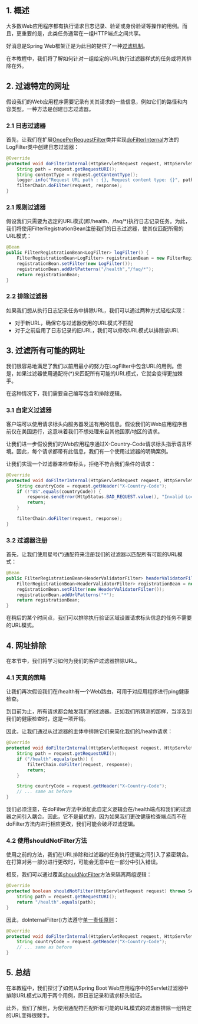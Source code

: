 ## 1. 概述

大多数Web应用程序都有执行请求日志记录、验证或身份验证等操作的用例。而且，更重要的是，此类任务通常在一组HTTP端点之间共享。

好消息是Spring Web框架正是为此目的提供了一种[过滤机制](https://docs.spring.io/spring-framework/docs/current/javadoc-api/org/springframework/web/filter/package-summary.html)。

在本教程中，我们将了解如何针对一组给定的URL执行过滤器样式的任务或将其排除在外。

## 2. 过滤特定的网址

假设我们的Web应用程序需要记录有关其请求的一些信息，例如它们的路径和内容类型。一种方法是创建日志过滤器。

### 2.1 日志过滤器

首先，让我们在扩展[OncePerRequestFilter](https://docs.spring.io/spring-framework/docs/current/javadoc-api/org/springframework/web/filter/OncePerRequestFilter.html)类并实现[doFilterInternal](https://docs.spring.io/spring-framework/docs/current/javadoc-api/org/springframework/web/filter/OncePerRequestFilter.html#doFilterInternal-javax.servlet.http.HttpServletRequest-javax.servlet.http.HttpServletResponse-javax.servlet.FilterChain-)方法的LogFilter类中创建日志过滤器： 

```java
@Override
protected void doFilterInternal(HttpServletRequest request, HttpServletResponse response, FilterChain filterChain) throws ServletException, IOException {
    String path = request.getRequestURI();
    String contentType = request.getContentType();
    logger.info("Request URL path : {}, Request content type: {}", path, contentType);
    filterChain.doFilter(request, response);
}
```

### 2.1 规则过滤器

假设我们只需要为选定的URL模式(即/health、/faq/*)执行日志记录任务。为此，我们将使用FilterRegistrationBean注册我们的日志过滤器，使其仅匹配所需的URL模式：

```java
@Bean
public FilterRegistrationBean<LogFilter> logFilter() {
    FilterRegistrationBean<LogFilter> registrationBean = new FilterRegistrationBean<>();
    registrationBean.setFilter(new LogFilter());
    registrationBean.addUrlPatterns("/health","/faq/*");
    return registrationBean;
}
```

### 2.2 排除过滤器

如果我们想从执行日志记录任务中排除URL，我们可以通过两种方式轻松实现：

-   对于新URL，确保它与过滤器使用的URL模式不匹配
-   对于之前启用了日志记录的旧URL，我们可以修改URL模式以排除该URL

## 3. 过滤所有可能的网址

我们很容易地满足了我们以前用最小的努力在LogFilter中包含URL的用例。但是，如果过滤器使用通配符(*)来匹配所有可能的URL模式，它就会变得更加棘手。

在这种情况下，我们需要自己编写包含和排除逻辑。

### 3.1 自定义过滤器

客户端可以使用请求标头向服务器发送有用的信息。假设我们的Web应用程序目前仅在美国运行，这意味着我们不想处理来自其他国家/地区的请求。

让我们进一步假设我们的Web应用程序通过X-Country-Code请求标头指示语言环境。因此，每个请求都带有此信息，我们有一个使用过滤器的明确案例。

让我们实现一个过滤器来检查标头，拒绝不符合我们条件的请求：

```java
@Override
protected void doFilterInternal(HttpServletRequest request, HttpServletResponse response, FilterChain filterChain) throws ServletException, IOException {
    String countryCode = request.getHeader("X-Country-Code");
    if (!"US".equals(countryCode)) {
        response.sendError(HttpStatus.BAD_REQUEST.value(), "Invalid Locale");
        return;
    }

    filterChain.doFilter(request, response);
}
```

### 3.2 过滤器注册

首先，让我们使用星号(*)通配符来注册我们的过滤器以匹配所有可能的URL模式：

```java
@Bean
public FilterRegistrationBean<HeaderValidatorFilter> headerValidatorFilter() {
    FilterRegistrationBean<HeaderValidatorFilter> registrationBean = new FilterRegistrationBean<>();
    registrationBean.setFilter(new HeaderValidatorFilter());
    registrationBean.addUrlPatterns("*");
    return registrationBean;
}
```

在稍后的某个时间点，我们可以排除执行验证区域设置请求标头信息的任务不需要的URL模式。

## 4. 网址排除

在本节中，我们将学习如何为我们的客户过滤器排除URL。

### 4.1 天真的策略

让我们再次假设我们在/health有一个Web路由，可用于对应用程序进行ping健康检查。

到目前为止，所有请求都会触发我们的过滤器。正如我们所猜测的那样，当涉及到我们的健康检查时，这是一项开销。

因此，让我们通过从过滤器的主体中排除它们来简化我们的/health请求：

```java
@Override
protected void doFilterInternal(HttpServletRequest request, HttpServletResponse response, FilterChain filterChain) throws ServletException, IOException {
    String path = request.getRequestURI();
    if ("/health".equals(path)) {
    	filterChain.doFilter(request, response);
    	return;
    }

    String countryCode = request.getHeader("X-Country-Code");
    // ... same as before
}
```

我们必须注意，在doFilter方法中添加此自定义逻辑会在/health端点和我们的过滤器之间引入耦合。因此，它不是最优的，因为如果我们更改健康检查端点而不在doFilter方法内进行相应更改，我们可能会破坏过滤逻辑。

### 4.2 使用shouldNotFilter方法

使用之前的方法，我们在URL排除和过滤器的任务执行逻辑之间引入了紧密耦合。在打算对另一部分进行更改时，可能会无意中在一部分中引入错误。

相反，我们可以通过覆盖[shouldNotFilter](https://docs.spring.io/spring-framework/docs/current/javadoc-api/org/springframework/web/filter/OncePerRequestFilter.html#shouldNotFilter-javax.servlet.http.HttpServletRequest-)方法来隔离两组逻辑：

```java
@Override
protected boolean shouldNotFilter(HttpServletRequest request) throws ServletException {
    String path = request.getRequestURI();
    return "/health".equals(path);
}
```

因此，doInternalFilter()方法遵守[单一责任原则](https://baeldung.com/solid-principles#s)：

```java
@Override
protected void doFilterInternal(HttpServletRequest request, HttpServletResponse response, FilterChain filterChain) throws ServletException, IOException {
    String countryCode = request.getHeader("X-Country-Code");
    // ... same as before
}
```

## 5. 总结

在本教程中，我们探讨了如何从Spring Boot Web应用程序中的Servlet过滤器中排除URL模式以用于两个用例，即日志记录和请求标头验证。

此外，我们了解到，为使用通配符匹配所有可能的URL模式的过滤器排除一组特定的URL变得很棘手。